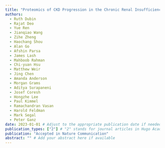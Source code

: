 ```yaml
---
title: "Proteomics of CKD Progression in the Chronic Renal Insufficiency Cohort"
authors:
  - Ruth Dubin
  - Rajat Deo
  - Yue Ren
  - Jianqiao Wang
  - Zihe Zheng
  - Haochang Shou
  - Alan Go
  - Afshin Parsa
  - James Lash
  - Mahboob Rahman
  - Chi-yuan Hsu
  - Matthew Weir
  - Jing Chen
  - Amanda Anderson
  - Morgan Grams
  - Aditya Surapaneni
  - Josef Coresh
  - Hongzhe Lee
  - Paul Kimmel
  - Ramachandran Vasan
  - Harold Feldman
  - Mark Segal
  - Peter Ganz
date: 2023-01-01 # Adjust to the appropriate publication date if needed
publication_types: ["2"] # "2" stands for journal articles in Hugo Academic
publication: "Accepted in Nature Communication"
abstract: "" # Add your abstract here if available
---
```


